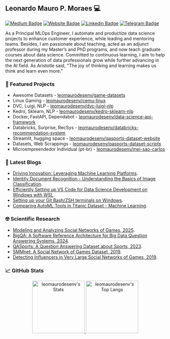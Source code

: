 ## Leonardo Mauro P. Moraes 💻 
[![Medium Badge](https://img.shields.io/badge/-Medium-gray?style=flat-square&logo=medium&logoColor=white)](https://medium.com/@leomaurodesenv)
[![Website Badge](https://img.shields.io/badge/website-portfolio-blue?style=flat-square)](https://leomaurodesenv.github.io/)
[![Linkedin Badge](https://img.shields.io/badge/-Linkedin-blue?style=flat-square&logo=linkedin&logoColor=white)](https://www.linkedin.com/in/leomaurodesenv/)
[![Telegram Badge](https://img.shields.io/badge/-leomaurodesenv-gray?style=flat-square&logo=telegram)](https://t.me/leomaurodesenv)

As a Principal MLOps Engineer, I automate and productize data science projects to enhance customer experience, while leading and mentoring teams. Besides, I am passionate about teaching, acted as an adjunct professor during my Master’s and PhD programs, and now teach graduate courses about data science. Committed to continuous learning, I aim to help the next generation of data professionals grow while further advancing in the AI field. As Aristotle said, "The joy of thinking and learning makes us think and learn even more."

### 🥇 Featured Projects
- Awesome Datasets - [leomaurodesenv/game-datasets](https://github.com/leomaurodesenv/game-datasets)
- Linux Gaming - [leomaurodesenv/cemu-linux](https://github.com/leomaurodesenv/cemu-linux)
- DVC, Luigi, NLP - [leomaurodesenv/dvc-luigi-nlp](https://github.com/leomaurodesenv/dvc-luigi-nlp)
- Kedro, Sklearn, NLP - [leomaurodesenv/kedro-sklearn-nlp](https://github.com/leomaurodesenv/kedro-sklearn-nlp)
- Docker, FastAPI, Dependabot - [leomaurodesenv/data-science-api-framework](https://github.com/leomaurodesenv/data-science-api-framework)
- Databricks, Surprise, RecSys - [leomaurodesenv/databricks-recommendation-system](https://github.com/leomaurodesenv/databricks-recommendation-system)
- Streamlit, hugging space - [leomaurodesenv/qasports-dataset-website](https://github.com/leomaurodesenv/qasports-dataset-website)
- Datasets, Web Scrappings - [leomaurodesenv/qasports-dataset-scripts](https://github.com/leomaurodesenv/qasports-dataset-scripts)
- Microempreendedor Individual (pt-br) - [leomaurodesenv/mei-sao-carlos](https://github.com/leomaurodesenv/mei-sao-carlos)

### 📑 Latest Blogs
- [Driving Innovation: Leveraging Machine Learning Platforms](https://medium.com/@leomaurodesenv/driving-innovation-leveraging-machine-learning-platforms-f428ea34c3ab).
- [Identity Document Recognition - Understanding the Basics of Image Classification](https://medium.com/@leomaurodesenv/identity-document-recognition-understanding-the-basics-of-image-classification-9217ad27ea91).
- [Efficiently Setting up VS Code for Data Science Development on Windows with WSL](https://medium.com/@leomaurodesenv/efficiently-setting-up-vs-code-for-data-science-development-on-windows-with-wsl-47a7ef0d74b8).
- [Setting up your Git Bash/ZSH terminals on Windows](https://medium.com/@leomaurodesenv/setting-up-your-git-bash-zsh-terminals-on-windows-fa94871f440d).
- [Comparing AutoML Tools in Titanic Dataset - Machine Learning](https://medium.com/wearesinch/comparing-automl-tools-in-titanic-dataset-machine-learning-87ae3b23228a).

### 🤓 Scientific Research
- [Modeling and Analyzing Social Networks of Games, 2025](https://doi.org/10.1016/j.eswa.2024.125449).
- [BigQA: A Software Reference Architecture for Big Data Question Answering Systems, 2024](https://doi.org/10.1007/978-3-031-64748-2_3).
- [QASports: A Question Answering Dataset about Sports, 2023](https://doi.org/10.5753/dsw.2023.233602).
- [SMMnet: A Social Network of Games Dataset, 2019](https://repositorio.usp.br/item/002984641).
- [Detecting Influencers in Very Large Social Networks of Games, 2019](https://doi.org/10.5220/0007728200930103).

### 📈 GitHub Stats
<div class="badges-githubstats">
  <p align="center">
    <!--https://github.blog/changelog/2022-05-19-specify-theme-context-for-images-in-markdown-beta/-->
    <a href="https://github.com/leomaurodesenv">
    <picture>
     <source media="(prefers-color-scheme: dark)" srcset="https://github-readme-stats.vercel.app/api?username=leomaurodesenv&theme=prussian&show_icons=true&hide_border=true&count_private=true&rank_icon=github">
     <img src="https://github-readme-stats.vercel.app/api?username=leomaurodesenv&show_icons=true&hide_border=true&count_private=true&rank_icon=github" alt="leomaurodesenv's Stats" height="165">
    </picture>
    </a>
    <a href="https://github.com/leomaurodesenv">
    <picture>
     <source media="(prefers-color-scheme: dark)" srcset="https://github-readme-stats.vercel.app/api/top-langs/?username=leomaurodesenv&layout=compact&theme=prussian&hide_border=true&langs_count=6&card_width=320">
     <img src="https://github-readme-stats.vercel.app/api/top-langs/?username=leomaurodesenv&layout=compact&hide_border=true&langs_count=6&card_width=320" alt="leomaurodesenv's Top Langs" height="165">
    </picture>
    </a>
    <!--<a href="https://github.com/leomaurodesenv">
    <picture>
     <source media="(prefers-color-scheme: dark)" srcset="https://github-readme-streak-stats.herokuapp.com/?user=leomaurodesenv&theme=prussian&hide_border=true&mode=weekly">
     <img src="https://github-readme-streak-stats.herokuapp.com/?user=leomaurodesenv&hide_border=true&mode=weekly" alt="leomaurodesenv's Streak" height="165">
    </picture>
    </a>-->
  </p>
</div>
